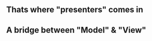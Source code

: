 

## Thats where "presenters" comes in

<h2 class="fragment info">
  A bridge between "Model" &amp; "View"
</h2>